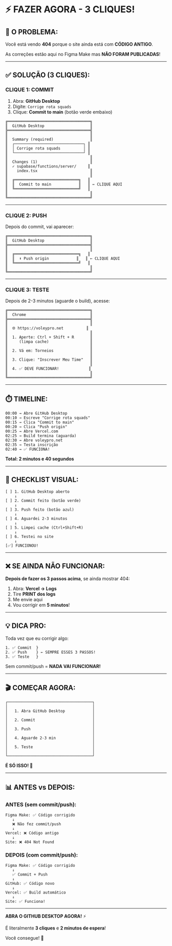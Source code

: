 # ⚡ FAZER AGORA - 3 CLIQUES!

## 🎯 O PROBLEMA:

Você está vendo **404** porque o site ainda está com **CÓDIGO ANTIGO**.

As correções estão aqui no Figma Make mas **NÃO FORAM PUBLICADAS**!

---

## ✅ SOLUÇÃO (3 CLIQUES):

### **CLIQUE 1: COMMIT**

1. Abra: **GitHub Desktop**
2. Digite: `Corrige rota squads`
3. Clique: **Commit to main** (botão verde embaixo)

```
╔════════════════════════════════════╗
║  GitHub Desktop                    ║
╠════════════════════════════════════╣
║                                    ║
║  Summary (required)                ║
║  ┌──────────────────────────────┐ ║
║  │ Corrige rota squads          │ ║
║  └──────────────────────────────┘ ║
║                                    ║
║  Changes (1)                       ║
║  ✓ supabase/functions/server/     ║
║    index.tsx                       ║
║                                    ║
║  ╔════════════════════════════╗   ║
║  ║  Commit to main            ║   ║ ← CLIQUE AQUI
║  ╚════════════════════════════╝   ║
║                                    ║
╚════════════════════════════════════╝
```

---

### **CLIQUE 2: PUSH**

Depois do commit, vai aparecer:

```
╔════════════════════════════════════╗
║  GitHub Desktop                    ║
╠════════════════════════════════════╣
║                                    ║
║  ╔════════════════════════════╗   ║
║  ║  ⬆️ Push origin            ║   ║ ← CLIQUE AQUI
║  ╚════════════════════════════╝   ║
║                                    ║
╚════════════════════════════════════╝
```

---

### **CLIQUE 3: TESTE**

Depois de 2-3 minutos (aguarde o build), acesse:

```
╔════════════════════════════════════╗
║  Chrome                            ║
╠════════════════════════════════════╣
║                                    ║
║  🌐 https://voleypro.net          ║
║                                    ║
║  1. Aperte: Ctrl + Shift + R       ║
║     (limpa cache)                  ║
║                                    ║
║  2. Vá em: Torneios                ║
║                                    ║
║  3. Clique: "Inscrever Meu Time"   ║
║                                    ║
║  4. ✅ DEVE FUNCIONAR!             ║
║                                    ║
╚════════════════════════════════════╝
```

---

## ⏱️ TIMELINE:

```
00:00 → Abre GitHub Desktop
00:10 → Escreve "Corrige rota squads"
00:15 → Clica "Commit to main"
00:20 → Clica "Push origin"
00:25 → Abre Vercel.com
02:25 → Build termina (aguarda)
02:30 → Abre voleypro.net
02:35 → Testa inscrição
02:40 → ✅ FUNCIONA!
```

**Total: 2 minutos e 40 segundos**

---

## 🔄 CHECKLIST VISUAL:

```
[ ] 1. GitHub Desktop aberto
    ↓
[ ] 2. Commit feito (botão verde)
    ↓
[ ] 3. Push feito (botão azul)
    ↓
[ ] 4. Aguardei 2-3 minutos
    ↓
[ ] 5. Limpei cache (Ctrl+Shift+R)
    ↓
[ ] 6. Testei no site
    ↓
[✅] FUNCIONOU!
```

---

## ❌ SE AINDA NÃO FUNCIONAR:

**Depois de fazer os 3 passos acima**, se ainda mostrar 404:

1. Abra: **Vercel → Logs**
2. Tire **PRINT dos logs**
3. Me envie aqui
4. Vou corrigir em **5 minutos**!

---

## 💡 DICA PRO:

Toda vez que eu corrigir algo:

```
1. ✅ Commit  } 
2. ✅ Push    } ← SEMPRE ESSES 3 PASSOS!
3. ✅ Teste   }
```

Sem commit/push = **NADA VAI FUNCIONAR!**

---

## 🎬 COMEÇAR AGORA:

```
┌─────────────────────────────────────┐
│                                     │
│   1. Abra GitHub Desktop            │
│                                     │
│   2. Commit                         │
│                                     │
│   3. Push                           │
│                                     │
│   4. Aguarde 2-3 min                │
│                                     │
│   5. Teste                          │
│                                     │
└─────────────────────────────────────┘
```

**É SÓ ISSO! 🚀**

---

## 📊 ANTES vs DEPOIS:

### **ANTES (sem commit/push):**
```
Figma Make: ✅ Código corrigido
   ↓
   ❌ Não fez commit/push
   ↓
Vercel: ❌ Código antigo
   ↓
Site: ❌ 404 Not Found
```

### **DEPOIS (com commit/push):**
```
Figma Make: ✅ Código corrigido
   ↓
   ✅ Commit + Push
   ↓
GitHub: ✅ Código novo
   ↓
Vercel: ✅ Build automático
   ↓
Site: ✅ Funciona!
```

---

**ABRA O GITHUB DESKTOP AGORA!** ⚡

É literalmente **3 cliques** e **2 minutos de espera**!

Você consegue! 💪
